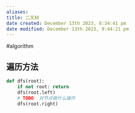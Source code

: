 ```yaml
---
aliases: 
title: 二叉树
date created: December 13th 2023, 8:34:41 pm
date modified: December 13th 2023, 9:44:21 pm
---
```

#algorithm 

## 遍历方法
```python
def dfs(root):  
    if not root: return  
    dfs(root.left)  
    # TODO  对节点做什么操作
    dfs(root.right)
```

